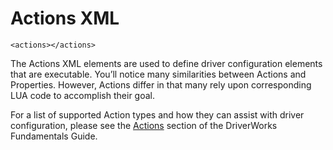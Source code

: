 
# Actions XML

`<actions></actions>`

The Actions XML elements are used to define driver configuration elements that are executable. You’ll notice many similarities between Actions and Properties. However, Actions differ in that many rely upon corresponding LUA code to accomplish their goal. 




For a list of supported Action types and how they can assist with driver configuration, please see the [Actions][1] section of the DriverWorks Fundamentals Guide.

[1]:	https://snap-one.github.io/docs-driverworks-fundamentals/#composerpro-the-interface-into-the-sdk-actions